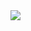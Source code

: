 <img align="center" src="https://i.giphy.com/media/v1.Y2lkPTc5MGI3NjExb2F5eHZoMnl6cm5iMjJ1ODFjZG5idTQ2Y2lkbmpsaG1sazJwYTE1eiZlcD12MV9pbnRlcm5hbF9naWZfYnlfaWQmY3Q9dg/T9u91uxWcp1yj7Ndnz/giphy.gif">

